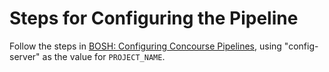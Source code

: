 # Steps for Configuring the Pipeline

Follow the steps in [BOSH: Configuring Concourse Pipelines](https://github.com/cloudfoundry/bosh/blob/develop/docs/configuring_concourse_pipelines.md), using "config-server" as the value for `PROJECT_NAME`.
